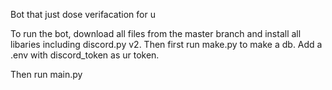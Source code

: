 Bot that just dose verifacation for u


To run the bot, download all files from the master branch and install all libaries including discord.py v2. 
Then first run make.py to make a db.
Add a .env with discord_token as ur token.

Then run main.py 
